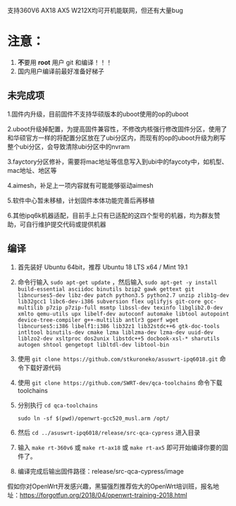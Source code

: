 支持360V6 AX18 AX5 W212X均可开机能联网，但还有大量bug

注意：
=
1. **不**要用 **root** 用户 git 和编译！！！
2. 国内用户编译前最好准备好梯子

## 未完成项
1.固件内升级，目前固件不支持华硕版本的uboot使用的op的uboot

2.uboot升级掉配置，为提高固件兼容性，不修改内核强行修改固件分区，使用了和华硕官方一样的将配置分区放在了ubi分区内，而现有的op的uboot升级为刷写整个ubi分区，会导致清除ubi分区中的nvram

3.fayctory分区修补，需要将mac地址等信息写入到ubi中的faycoty中，如机型、mac地址、地区等

4.aimesh，补足上一项内容就有可能能够驱动aimesh

5.软件中心暂未移植，计划固件本体功能完善后再移植

6.其他ipq6k机器适配，目前手上只有已适配的这四个型号的机器，均为群友赞助，可自行维护提交代码或提供机器

## 编译

1. 首先装好 Ubuntu 64bit，推荐  Ubuntu  18 LTS x64 /  Mint 19.1

2. 命令行输入 `sudo apt-get update` ，然后输入
`
sudo apt-get -y install build-essential asciidoc binutils bzip2 gawk gettext git libncurses5-dev libz-dev patch python3.5 python2.7 unzip zlib1g-dev lib32gcc1 libc6-dev-i386 subversion flex uglifyjs git-core gcc-multilib p7zip p7zip-full msmtp libssl-dev texinfo libglib2.0-dev xmlto qemu-utils upx libelf-dev autoconf automake libtool autopoint device-tree-compiler g++-multilib antlr3 gperf wget libncurses5:i386 libelf1:i386 lib32z1 lib32stdc++6 gtk-doc-tools intltool binutils-dev cmake lzma liblzma-dev lzma-dev uuid-dev liblzo2-dev xsltproc dos2unix libstdc++5 docbook-xsl-* sharutils autogen shtool gengetopt libltdl-dev libtool-bin
`

3. 使用 `git clone https://github.com/stkuroneko/asuswrt-ipq6018.git` 命令下载好源代码

4. 使用 `git clone https://github.com/SWRT-dev/qca-toolchains` 命令下载toolchains

5. 分别执行 `cd qca-toolchains`

    `sudo ln -sf $(pwd)/openwrt-gcc520_musl.arm /opt/`

6. 然后 `cd ../asuswrt-ipq6018/release/src-qca-cypress` 进入目录

7. 输入 `make rt-360v6` 或 `make rt-ax18` 或 `make rt-ax5` 即可开始编译你要的固件了。

8. 编译完成后输出固件路径：release/src-qca-cypress/image



假如你对OpenWrt开发感兴趣，黑猫强烈推荐佐大的OpenWrt培训班，报名地址：https://forgotfun.org/2018/04/openwrt-training-2018.html
